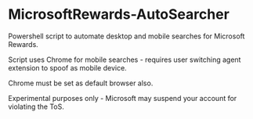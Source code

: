 # MicrosoftRewards-AutoSearcher
 Powershell script to automate desktop and mobile searches for Microsoft Rewards.

 Script uses Chrome for mobile searches - requires user switching agent extension to spoof as mobile device.

 Chrome must be set as default browser also.

 Experimental purposes only - Microsoft may suspend your account for violating the ToS.
